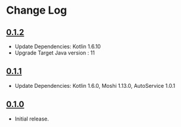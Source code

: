 Change Log
==========
## [0.1.2](https://github.com/onenowy/moshi-polymorphic-adapter/releases/tag/v0.1.2)

* Update Dependencies: Kotlin 1.6.10
* Upgrade Target Java version : 11

## [0.1.1](https://github.com/onenowy/moshi-polymorphic-adapter/releases/tag/v0.1.1)

* Update Dependencies: Kotlin 1.6.0, Moshi 1.13.0, AutoService 1.0.1

## [0.1.0](https://github.com/onenowy/moshi-polymorphic-adapter/releases/tag/v0.1.0)

* Initial release.
